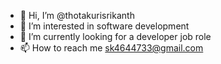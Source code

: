 - 👋 Hi, I’m @thotakurisrikanth
- 👀 I’m interested in software development
- 🌱 I’m currently looking for a developer job role
- 📫 How to reach me sk4644733@gmail.com

